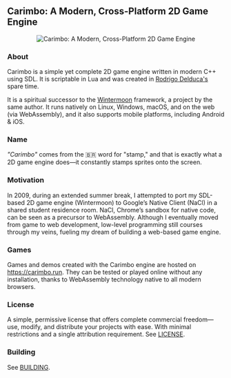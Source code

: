 ## Carimbo: A Modern, Cross-Platform 2D Game Engine

<p align="center">
  <img src="carimbo.avif" alt="Carimbo: A Modern, Cross-Platform 2D Game Engine">
</p>

### About

Carimbo is a simple yet complete 2D game engine written in modern C++ using SDL. It is scriptable in Lua and was created in [Rodrigo Delduca's](https://rodrigodelduca.com.br/) spare time.

It is a spiritual successor to the [Wintermoon](https://github.com/wintermoon/wintermoon) framework, a project by the same author. It runs natively on Linux, Windows, macOS, and on the web (via WebAssembly), and it also supports mobile platforms, including Android & iOS.

### Name

_"Carimbo"_ comes from the 🇧🇷 word for "stamp," and that is exactly what a 2D game engine does—it constantly stamps sprites onto the screen.

### Motivation

In 2009, during an extended summer break, I attempted to port my SDL-based 2D game engine (Wintermoon) to Google’s Native Client (NaCl) in a shared student residence room. NaCl, Chrome’s sandbox for native code, can be seen as a precursor to WebAssembly. Although I eventually moved from game to web development, low-level programming still courses through my veins, fueling my dream of building a web-based game engine.

### Games

Games and demos created with the Carimbo engine are hosted on https://carimbo.run. They can be tested or played online without any installation, thanks to WebAssembly technology native to all modern browsers.

### License

A simple, permissive license that offers complete commercial freedom—use, modify, and distribute your projects with ease. With minimal restrictions and a single attribution requirement. See [LICENSE](LICENSE).

### Building

See [BUILDING](BUILDING.md).
